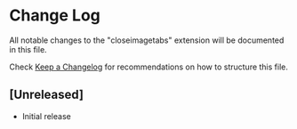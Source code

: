 # Change Log

All notable changes to the "closeimagetabs" extension will be documented in this file.

Check [Keep a Changelog](http://keepachangelog.com/) for recommendations on how to structure this file.

## [Unreleased]

- Initial release